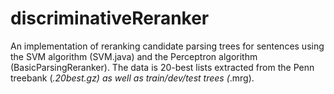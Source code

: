 # discriminativeReranker

An implementation of reranking candidate parsing trees for sentences using the SVM algorithm (SVM.java) and the Perceptron algorithm (BasicParsingReranker). The data is 20-best lists extracted from the Penn treebank (*.20best.gz) as well as
train/dev/test trees (*.mrg).
